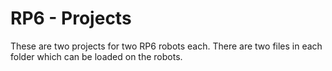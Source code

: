 # RP6 - Projects
These are two projects for two RP6 robots each. There are two files in each folder which can be loaded on the robots.
